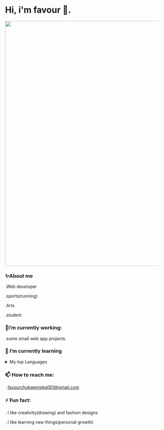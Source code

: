# Hi, i'm favour 👋.

<p align="center">
  <img width="800" src="![anime-tech- girl](https://github.com/f1vour/f1vour/assets/126351202/4ddff7af-cb33-4528-88ef-30e023dd2c8a)">
</p>

### ✨About me

  .Web developer
  
  .sports(running)
  
  .Arts

  .student


 ### 🔭I’m currently working:
 
   .some small web app projects.
  
### 🌱 I’m currently learning

<details>
<summary>My top Languages</summary>

  | Rank | Languages     |
  |-----:|---------------|
  |     1|  HTML & Css   |
  |     2|  JavaScript   |
  |     3|  C#           |
  |     4|  SQL          |

</details>

###  📫 How to reach me:
  
  . favourchukwemeka001@gmail.com

### ⚡ Fun fact:
  
  . I like creativity(drawing) and fashion designs

  . I like learning new things(personal growth)
  
